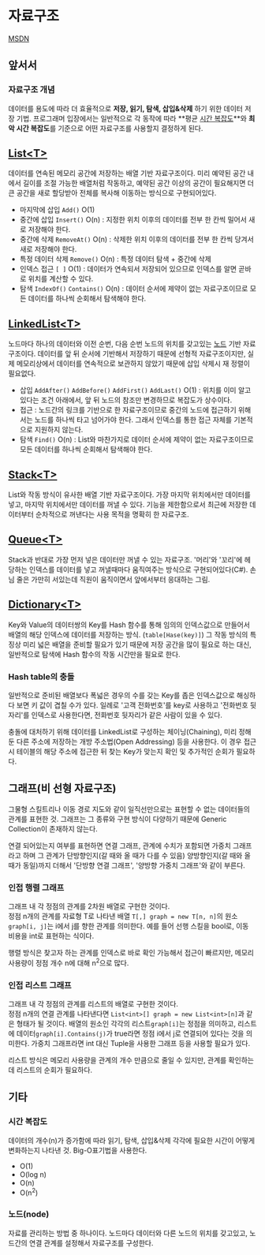 # 자료구조

[MSDN](https://learn.microsoft.com/ko-kr/dotnet/standard/generics/collections)

## 앞서서

### 자료구조 개념

데이터를 용도에 따라 더 효율적으로 **저장, 읽기, 탐색, 삽입&삭제** 하기 위한 데이터 저장 기법.
프로그래머 입장에서는 일반적으로 각 동작에 따라 **평균 [시간 복잡도](#시간-복잡도)**와 **최악 시간 복잡도**를 기준으로 어떤 자료구조를 사용할지 결정하게 된다.

## [List\<T>](https://learn.microsoft.com/ko-kr/dotnet/api/system.collections.generic.list-1?view=net-8.0)

데이터를 연속된 메모리 공간에 저장하는 배열 기반 자료구조이다. 미리 예약된 공간 내에서 길이를 조절 가능한 배열처럼 작동하고, 예약된 공간 이상의 공간이 필요해지면 더 큰 공간을 새로 할당받아 전체를 복사해 이동하는 방식으로 구현되어있다.

* 마지막에 삽입 `Add()` O(1)
* 중간에 삽입 `Insert()` O(n) : 지정한 위치 이후의 데이터를 전부 한 칸씩 밀어서 새로 저장해야 한다.
* 중간에 삭제 `RemoveAt()` O(n) : 삭제한 위치 이후의 데이터를 전부 한 칸씩 당겨서 새로 저장해야 한다.
* 특정 데이터 삭제 `Remove()` O(n) : 특정 데이터 탐색 + 중간에 삭제
* 인덱스 접근 `[ ]` O(1) : 데이터가 연속되서 저장되어 있으므로 인덱스를 알면 곧바로 위치를 계산할 수 있다.
* 탐색 `IndexOf()` `Contains()` O(n) : 데이터 순서에 제약이 없는 자료구조이므로 모든 데이터를 하나씩 순회해서 탐색해야 한다.

## [LinkedList\<T>](https://learn.microsoft.com/ko-kr/dotnet/api/system.collections.generic.linkedlist-1?view=net-8.0)

노드마다 하나의 데이터와 이전 순번, 다음 순번 노드의 위치를 갖고있는 [노드](#노드node) 기반 자료구조이다. 데이터를 앞 뒤 순서에 기반해서 저장하기 때문에 선형적 자료구조이지만, 실제 메모리상에서 데이터를 연속적으로 보관하지 않았기 때문에 삽입 삭제시 재 정렬이 필요없다.

* 삽입 `AddAfter()` `AddBefore()` `AddFirst()` `AddLast()` O(1) : 위치를 이미 알고있다는 조건 아래에서, 앞 뒤 노드의 참조만 변경하므로 복잡도가 상수이다.
* 접근 : 노드간의 링크를 기반으로 한 자료구조이므로 중간의 노드에 접근하기 위해서는 노드를 하나씩 타고 넘어가야 한다. 그래서 인덱스를 통한 접근 자체를 기본적으로 지원하지 않는다.
* 탐색 `Find()` O(n) : List와 마찬가지로 데이터 순서에 제약이 없는 자료구조이므로 모든 데이터를 하나씩 순회해서 탐색해야 한다.

## [Stack\<T>](https://learn.microsoft.com/ko-kr/dotnet/api/system.collections.generic.stack-1?view)

List와 작동 방식이 유사한 배열 기반 자료구조이다. 가장 마지막 위치에서만 데이터를 넣고, 마지막 위치에서만 데이터를 꺼낼 수 있다. 기능을 제한함으로서 최근에 저장한 데이터부터 순차적으로 꺼낸다는 사용 목적을 명확히 한 자료구조.

## [Queue\<T>](https://learn.microsoft.com/ko-kr/dotnet/api/system.collections.generic.queue-1?view)

Stack과 반대로 가장 먼저 넣은 데이터만 꺼낼 수 있는 자료구조. '머리'와 '꼬리'에 헤당하는 인덱스를 데이터를 넣고 꺼낼때마다 움직여주는 방식으로 구현되어있다(C#). 손님 줄은 가만히 서있는데 직원이 움직이면서 앞에서부터 응대하는 그림.

## [Dictionary\<T>](https://learn.microsoft.com/en-us/dotnet/api/system.collections.generic.dictionary-2?view)

Key와 Value의 데이터쌍의 Key를 Hash 함수를 통해 임의의 인덱스값으로 만들어서 배열의 해당 인덱스에 데이터를 저장하는 방식. (`table[Hase(key)]`) 그 작동 방식의 특징상 미리 넓은 배열을 준비할 필요가 있기 때문에 저장 공간을 많이 필요로 하는 대신, 일반적으로 탐색에 Hash 함수의 작동 시간만을 필요로 한다.

### Hash table의 충돌

일반적으로 준비된 배열보다 폭넓은 경우의 수를 갖는 Key를 좁은 인덱스값으로 해싱하다 보면 키 값이 겹칠 수가 있다. 일례로 '고객 전화번호'를 key로 사용하고 '전화번호 뒷자리'를 인덱스로 사용한다면, 전화번호 뒷자리가 같은 사람이 있을 수 있다.

충돌에 대처하기 위해 데이터를 LinkedList로 구성하는 체이닝(Chaining), 미리 정해둔 다른 주소에 저장하는 개방 주소법(Open Addressing) 등을 사용한다. 이 경우 접근시 테이블의 해당 주소에 접근한 뒤 찾는 Key가 맞는지 확인 및 추가적인 순회가 필요하다.

## 그래프(비 선형 자료구조)

그물형 스킬트리나 이동 경로 지도와 같이 일직선만으로는 표현할 수 없는 데이터들의 관계를 표현한 것. 그래프는 그 종류와 구현 방식이 다양하기 때문에 Generic Collection이 존재하지 않는다.

연결 되어있는지 여부를 표현하면 연결 그래프, 관계에 수치가 포함되면 가중치 그래프라고 하며 그 관계가 단방향인지(갈 때와 올 때가 다를 수 있음) 양방향인지(갈 때와 올 때가 동일)까지 더해서 '단방향 연결 그래프', '양방향 가중치 그래프'와 같이 부른다.

### 인접 행렬 그래프

그래프 내 각 정점의 관계를 2차원 배열로 구현한 것이다.  
정점 n개의 관계를 자료형 T로 나타낸 배열 `T[,] graph = new T[n, n]`의 원소 `graph[i, j]`는 i에서 j를 향한 관계를 의미한다. 예를 들어 선행 스킬을 bool로, 이동 비용을 int로 표현하는 식이다.  

행렬 방식은 찾고자 하는 관계를 인덱스로 바로 확인 가능해서 접근이 빠르지만, 메모리 사용량이 정점 개수 n에 대해 n<sup>2</sup>으로 많다.

### 인접 리스트 그래프

그래프 내 각 정점의 관계를 리스트의 배열로 구현한 것이다.  
정점 n개의 연결 관계를 나타낸다면 `List<int>[] graph = new List<int>[n]`과 같은 형태가 될 것이다. 배열의 원소인 각각의 리스트`graph[i]`는 정점을 의미하고, 리스트에 데이터`graph[i].Contains(j)`가 true라면 정점 i에서 j로 연결되어 있다는 것을 의미한다. 가중치 그래프라면 int 대신 Tuple을 사용한 그래프 등을 사용할 필요가 있다.

리스트 방식은 메모리 사용량을 관계의 개수 만큼으로 줄일 수 있지만, 관계를 확인하는데 리스트의 순회가 필요하다.

## 기타

### 시간 복잡도

데이터의 개수(n)가 증가함에 따라 읽기, 탐색, 삽입&삭제 각각에 필요한 시간이 어떻게 변화하는지 나타낸 것. Big-O표기법을  사용한다.

* O(1)
* O(log n)
* O(n)
* O(n<sup>2</sup>)

### 노드(node)

자료를 관리하는 방법 중 하나이다. 노드마다 데이터와 다른 노드의 위치를 갖고있고, 노드간의 연결 관계를 설정해서 자료구조를 구성한다.
